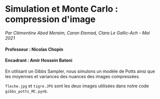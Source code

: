 # Simulation et Monte Carlo : compression d'image 

*Par Clémentine Abed Meraim, Caran Etemad, Clara Le Gallic-Ach - Mai 2021*

#### Professeur : Nicolas Chopin 
#### Encadrant : Amir Hossein Bateni

En utilisant un Gibbs Sampler, nous simulons un modèle de Potts ainsi que les moyennes et variances des nuances des images compressées. 

``fleche.jpg`` et ``tigre.JPG`` sont les deux images utilisées dans notre code ``gibbs_potts_MC.pynb``. 

